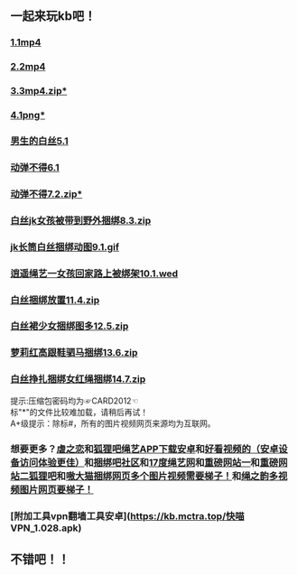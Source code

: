 ## 一起来玩kb吧！
### [1.1mp4](https://kb.mctra.top/kbmovie1.mp4)      
### [2.2mp4](https://kb.mctra.top/kbmovie2.mp4)   
### [3.3mp4.zip*](http://mctra.top/kb/kb.zip)
### [4.1png*](http://mctra.top/kb/kb1.png)   
### [男生的白丝5.1](https://kb.mctra.top/WoKaoSi.zip)
### [动弹不得6.1](https://kb.mctra.top/205836_57566015110.mp4)  
### [动弹不得7.2.zip*](http://mctra.top/kb/kbmovie1.zip)   
### [白丝jk女孩被带到野外捆绑8.3.zip](https://kb.mctra.top/kbpng.zip)   
### [jk长筒白丝捆绑动图9.1.gif](https://kb.mctra.top/6685ee2a.gif)   
### [逍遥绳艺一女孩回家路上被绑架10.1.wed](http://www.xiaoyaoshengyi.net/2021/meinvlindandanhuijiazaoyudaitukunbang.html)   
### [白丝捆绑放置11.4.zip](https://kb.mctra.top/kbpng2.zip)   
### [白丝裙少女捆绑图多12.5.zip](https://kb.mctra.top/kbpng3.zip)   
### [萝莉红高跟鞋驷马捆绑13.6.zip](https://kb.mctra.top/kbpng4.zip)   
### [白丝挣扎捆绑女红绳捆绑14.7.zip](https://kb.mctra.top/kbong5.zip)

提示:压缩包密码均为☞CARD2012☜   
标"*"的文件比较难加载，请稍后再试！   
A+级提示：除标#，所有的图片视频网页来源均为互联网。
### 想要更多？[虐之恋](http://www.nuezhilian01.com/)和[狐狸吧绳艺APP下载安卓](https://kb.mctra.top/smloft.apk)和[好看视频的（安卓设备访问体验更佳）](https://m.baidu.com/video/page?pd=video_page&nid=10828787961485419792&sign=5854702895239179730&word=%E6%B3%95%E5%88%B6%E5%AE%A3%E4%BC%A0%E7%89%87%E3%80%8A%E6%8E%A8%E9%94%80%E4%B9%8B%E5%8A%AB%E3%80%8B&oword=%E6%8D%86%E7%BB%91&atn=index&frsrcid=5373&ext=%7B%22jsy%22%3A1%7D&top=%7B%22sfhs%22%3A1%2C%22_hold%22%3A2%7D&sl=4&lid=12014035285349477482&fr0=A&fr1=C&_t=1641212822909&_t=1641212941487&_t=1641213058995&bk=1)和[捆绑吧社区](http://www.kbb321.com/)和[17度绳艺网](https://17smk.com)和[重磅网站一](http://imajiajia.com/article/list-14)和[重磅网站二狐狸吧](https://www.smlsml.net/)和[嗷大猫捆绑网页多个图片视频需要梯子！](http://www.mzms3.com/forum-75-1.html)和[绳之韵多视频图片网页要梯子！](http://www.mzms3.com/forum-72-1.html)
### [附加工具vpn翻墙工具安卓](https://kb.mctra.top/快喵 VPN_1.028.apk)

## 不错吧！！
